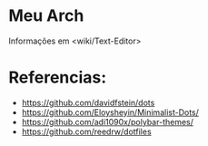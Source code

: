 # Meu Arch
 Informações em <wiki/Text-Editor>

# Referencias:
 - https://github.com/davidfstein/dots
 - https://github.com/Eloysheyin/Minimalist-Dots/
 - https://github.com/adi1090x/polybar-themes/
 - https://github.com/reedrw/dotfiles
